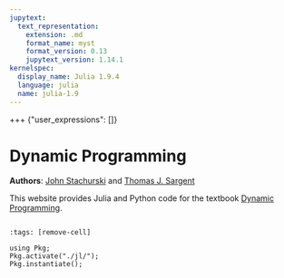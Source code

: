 ```yaml
---
jupytext:
  text_representation:
    extension: .md
    format_name: myst
    format_version: 0.13
    jupytext_version: 1.14.1
kernelspec:
  display_name: Julia 1.9.4
  language: julia
  name: julia-1.9
---
```


+++ {"user_expressions": []}

# Dynamic Programming

**Authors**: [John Stachurski](https://johnstachurski.net/) and [Thomas J. Sargent](http://www.tomsargent.com/)

This website provides Julia and Python code for the textbook [Dynamic Programming](https://dp.quantecon.org/).

```{tableofcontents}
```

```{code-cell}
:tags: [remove-cell]

using Pkg;
Pkg.activate("./jl/");
Pkg.instantiate();
```

```{code-cell}

```
